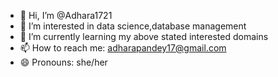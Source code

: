 - 👋 Hi, I’m @Adhara1721
- 👀 I’m interested in data science,database management
- 🌱 I’m currently learning my above stated interested domains
- 📫 How to reach me: adharapandey17@gmail.com
- 😄 Pronouns: she/her


<!---
Adhara492075/Adhara492075 is a ✨ special ✨ repository because its `README.md` (this file) appears on your GitHub profile.
You can click the Preview link to take a look at your changes.
--->
